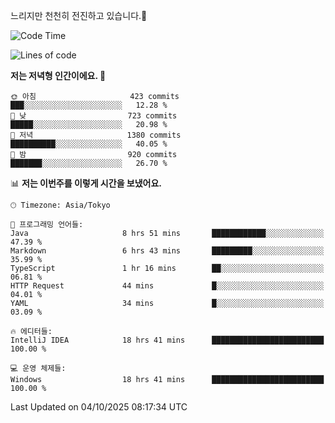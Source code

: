 느리지만 천천히 전진하고 있습니다.🐢

<!--START_SECTION:waka-->
![Code Time](http://img.shields.io/badge/Code%20Time-1%2C688%20hrs%2047%20mins-blue)

![Lines of code](https://img.shields.io/badge/%EC%A0%80%EB%8A%94%20%EC%97%AC%ED%83%9C%EA%B9%8C%EC%A7%80%20-946.6%20thousand%20%EC%A4%84%EC%9D%98%20%EC%BD%94%EB%93%9C%EB%A5%BC%20%EC%9E%91%EC%84%B1%ED%96%88%EC%96%B4%EC%9A%94.-blue)

**저는 저녁형 인간이에요. 🦉** 

```text
🌞 아침                     423 commits         ███░░░░░░░░░░░░░░░░░░░░░░   12.28 % 
🌆 낮　                     723 commits         █████░░░░░░░░░░░░░░░░░░░░   20.98 % 
🌃 저녁                     1380 commits        ██████████░░░░░░░░░░░░░░░   40.05 % 
🌙 밤　                     920 commits         ███████░░░░░░░░░░░░░░░░░░   26.70 % 
```


📊 **저는 이번주를 이렇게 시간을 보냈어요.** 

```text
🕑︎ Timezone: Asia/Tokyo

💬 프로그래밍 언어들: 
Java                     8 hrs 51 mins       ████████████░░░░░░░░░░░░░   47.39 % 
Markdown                 6 hrs 43 mins       █████████░░░░░░░░░░░░░░░░   35.99 % 
TypeScript               1 hr 16 mins        ██░░░░░░░░░░░░░░░░░░░░░░░   06.81 % 
HTTP Request             44 mins             █░░░░░░░░░░░░░░░░░░░░░░░░   04.01 % 
YAML                     34 mins             █░░░░░░░░░░░░░░░░░░░░░░░░   03.09 % 

🔥 에디터들: 
IntelliJ IDEA            18 hrs 41 mins      █████████████████████████   100.00 % 

💻 운영 체제들: 
Windows                  18 hrs 41 mins      █████████████████████████   100.00 % 
```


 Last Updated on 04/10/2025 08:17:34 UTC
<!--END_SECTION:waka-->
